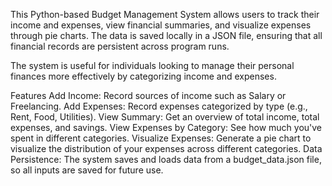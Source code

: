 This Python-based Budget Management System allows users to track their income and expenses, view financial summaries, and visualize expenses through pie charts. The data is saved locally in a JSON file, ensuring that all financial records are persistent across program runs.

The system is useful for individuals looking to manage their personal finances more effectively by categorizing income and expenses.

Features
Add Income: Record sources of income such as Salary or Freelancing.
Add Expenses: Record expenses categorized by type (e.g., Rent, Food, Utilities).
View Summary: Get an overview of total income, total expenses, and savings.
View Expenses by Category: See how much you've spent in different categories.
Visualize Expenses: Generate a pie chart to visualize the distribution of your expenses across different categories.
Data Persistence: The system saves and loads data from a budget_data.json file, so all inputs are saved for future use.
